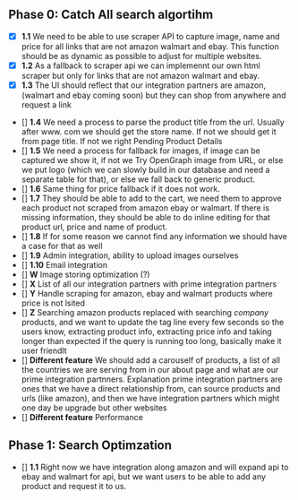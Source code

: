 ## Phase 0: Catch All search algortihm
- [x] **1.1** We need to be able to use scraper API to capture image, name and price for all links that are not amazon walmart and ebay. This function should be as dynamic as possible to adjust for multiple websites.
- [x] **1.2** As a fallback to scraper api we can implemennt our own html scraper but only for links that are not amazon walmart and ebay.
- [x] **1.3** The UI should reflect that our integration partners are amazon, (walmart and ebay coming soon) but they can shop from anywhere and request a link
- [] **1.4** We need a process to parse the product title from the url. Usually after www. com we should get the store name. If not we should get it from page title. If not we right Pending Product Details
- [] **1.5** We need a process for fallback for images, if image can be captured we show it, if not we Try OpenGraph image from URL, or else we put logo (which we can slowly build in our database and need a separate table for that), or else we fall back to generic product.
- [] **1.6** Same thing for price fallback if it does not work.
- [] **1.7** They should be able to add to the cart, we need them to approve each product not scraped from amazon ebay or walmart. If there is missing information, they should be able to do inline editing for that product url, price and name of product.
- [] **1.8** If for some reason we cannot find any information we should have a case for that as well
- [] **1.9** Admin integration, ability to upload images ourselves
- [] **1.10** Email integration
- [] **W** Image storing optimization (?)
- [] **X** List of all our integration partners with prime integration partners 
- [] **Y** Handle scraping for amazon, ebay and walmart products where price is not lsited
- [] **Z** Searching amazon products replaced with searching *company* products, and we want to update the tag line every few seconds so the users know, extracting product info, extracting price info and taking longer than expected if the query is running too long, basically make it user friendlt
- [] **Different feature** We should add a carouself of products,  a list of all the countries we are serving from in our about page and what are our prime integration partnners. Explanation prime integration partners are ones that we have a direct relationship from, can source products and urls (like amazon), and then we have integration partners which might one day be upgrade but other websites
- [] **Different feature** Performance








## Phase 1: Search Optimzation
- [] **1.1** Right now we have integration along amazon and will expand api to ebay and walmart for api, but we want users to be able to add any product and request it to us.

